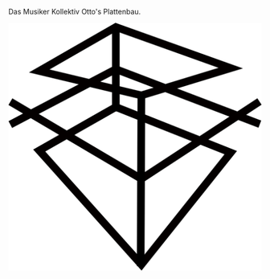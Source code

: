 
Das Musiker Kollektiv Otto's Plattenbau.

![Logo Ottos Plattenbau](images/Logo_Otto_Productions.png)
